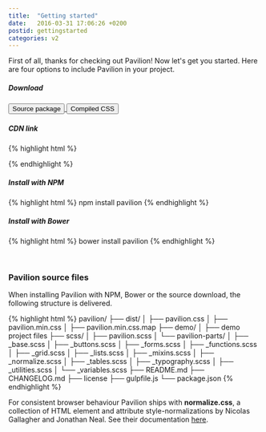 ```yaml
---
title:  "Getting started"
date:   2016-03-31 17:06:26 +0200
postid: gettingstarted
categories: v2
---
```


First of all, thanks for checking out Pavilion! Now let's get you started. Here are four options to include Pavilion in your project.

##### Download
<a href="https://github.com/getpavilion/pavilion/archive/master.zip" rel="nofollow" download>
    <button class="button button-default">Source package</button>
</a>
<a href="https://raw.githubusercontent.com/getpavilion/pavilion/master/dist/pavilion.min.css" rel="nofollow" download>
    <button class="button button-default">Compiled CSS</button>
</a>

##### CDN link
{% highlight html %}
<link rel="stylesheet" href="https://cdnjs.cloudflare.com/ajax/libs/pavilion/2.0.2/pavilion.min.css" />
{% endhighlight %}

##### Install with NPM
{% highlight html %}
npm install pavilion
{% endhighlight %}

##### Install with Bower
{% highlight html %}
bower install pavilion
{% endhighlight %}

<br>

### Pavilion source files
When installing Pavilion with NPM, Bower or the source download, the following structure is delivered.

{% highlight html %}
pavilion/
├── dist/
│   ├── pavilion.css
│   ├── pavilion.min.css
│   ├── pavilion.min.css.map
├── demo/
│   ├── demo project files
├── scss/
│   ├── pavilion.scss
│   └── pavilion-parts/
│       ├── _base.scss
│       ├── _buttons.scss
│       ├── _forms.scss
│       ├── _functions.scss
│       ├── _grid.scss
│       ├── _lists.scss
│       ├── _mixins.scss
│       ├── _normalize.scss
│       ├── _tables.scss
│       ├── _typography.scss
│       ├── _utilities.scss
│       └── _variables.scss
├── README.md
├── CHANGELOG.md
├── license
├── gulpfile.js
└── package.json
{% endhighlight %}

For consistent browser behaviour Pavilion ships with **normalize.css**, a collection of HTML element and attribute style-normalizations by Nicolas Gallagher and Jonathan Neal.
See their documentation [here](http://necolas.github.io/normalize.css/).

